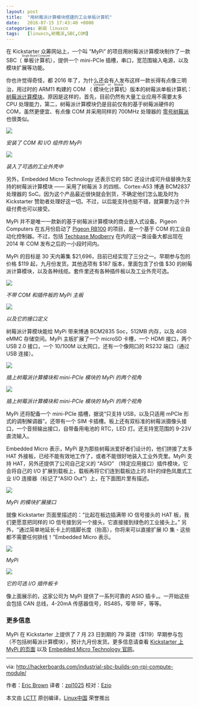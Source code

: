 ```yaml
---
layout: post
title:	"用树莓派计算模块搭建的工业单板计算机"
date:	2016-07-15 17:43:40 +0800 
categories:	新闻 linuxcn 
tags:	[linuxcn,树莓派,SBC,COM]
---
```



在 Kickstarter 众筹网站上，一个叫 “MyPi” 的项目用树莓派计算模块制作了一款 SBC（<ruby> 单板计算机 <rp>  （ </rp> <rt>  Single Board Computer </rt> <rp>  ） </rp></ruby>），提供一个 mini-PCIe 插槽，串口，宽范围输入电源，以及模块扩展等功能。


你也许觉得奇怪，都 2016 年了，为什么还会有人发布这样一款长得有点像三明治，用过时的 ARM11 构建的 COM （<ruby> 模块化计算机 <rp>  （ </rp> <rt>  Compuer on Module </rt> <rp>  ） </rp></ruby>）版本的树莓派单板计算机：[树莓派计算模块](http://hackerboards.com/raspberry-pi-morphs-into-30-dollar-com/)。原因是这样的，首先，目前仍然有大量工业应用不需要太多 CPU 处理能力，第二，树莓派计算模块仍是目前仅有的基于树莓派硬件的 COM，虽然更便宜、有点像 COM 并采用同样的 700MHz 处理器的 [零号树莓派](http://hackerboards.com/pi-zero-tweak-adds-camera-connector-keeps-5-price/) 也很类似。


![](/Asserts/Images/album/201607/15/174343mi9199opcex3ou4p.jpg)


*安装了 COM 和 I/O 组件的 MyPi*


![](/Asserts/Images/album/201607/15/174352jruhuk4tn0notlio.jpg)


*装入了可选的工业外壳中*


另外，Embedded Micro Technology 还表示它的 SBC 还设计成可升级替换为支持的树莓派计算模块 —— 采用了树莓派 3 的四核、Cortex-A53 博通 BCM2837处理器的 SoC。因为这个产品最近很快就会到货，不确定他们怎么能及时为 Kickstarter 赞助者处理好这一切。不过，以后能支持也挺不错，就算要为这个升级付费也可以接受。


MyPi 并不是唯一一款新的基于树莓派计算模块的商业嵌入式设备。Pigeon Computers 在五月份启动了 [Pigeon RB100](http://hackerboards.com/automation-controller-runs-linux-on-raspberry-pi-com/) 的项目，是一个基于 COM 的工业自动化控制器。不过，包括 [Techbase Modberry](http://hackerboards.com/automation-controller-taps-raspberry-pi-compute-module/) 在内的这一类设备大都出现在 2014 年 COM 发布之后的一小段时间内。


MyPi 的目标是 30 天内筹集 $21,696，目前已经实现了三分之一。早期参与包的价格 $119 起，九月份发货。其他选项有 $187 版本，里面包含了价值 $30 的树莓派计算模块，以及各种线缆。套件里还有各种插件板以及工业外壳可选。


![](/Asserts/Images/album/201607/15/174401h2og6o2e6t6ssg6o.jpg)


*不带 COM 和插件板的 MyPi 主板*


![](/Asserts/Images/album/201607/15/174415w5q5d1dp1b85pqi6.jpg)


*以及它的接口定义*


树莓派计算模块能给 MyPi 带来博通 BCM2835 Soc，512MB 内存，以及 4GB eMMC 存储空间。MyPi 主板扩展了一个 microSD 卡槽，一个 HDMI 接口，两个 USB 2.0 接口，一个 10/100M 以太网口，还有一个像网口的 RS232 端口（通过 USB 连接）。


![](/Asserts/Images/album/201607/15/174420nyy0otyj0yxyt5u7.jpg)


*插上树莓派计算模块和 mini-PCIe 模块的 MyPi 的两个视角*


![](/Asserts/Images/album/201607/15/174425fkd44nnb000lnfd4.jpg)


*插上树莓派计算模块和 mini-PCIe 模块的 MyPi 的两个视角*


MyPi 还将配备一个 mini-PCIe 插槽，据说“只支持 USB，以及只适用 mPCIe 形式的调制解调器”。还带有一个 SIM 卡插槽。板上还有双标准的树莓派摄像头接口，一个音频输出接口，自带备用电池的 RTC，LED 灯。还支持宽范围的 9-23V 直流输入。


Embedded Micro 表示，MyPi 是为那些树莓派爱好者们设计的，他们拼接了太多 HAT 外接板，已经不能有效地工作了，或者不能很好地装入工业外壳里。MyPi 支持 HAT，另外还提供了公司自己定义的 “ASIO” （特定应用接口）插件模块，它会将自己的 I/O 扩展到载板上，载板再将它们连到载板边上的 8针的绿色凤凰式工业 I/O 连接器（标记了“ASIO Out”）上，在下面图片里有描述。


![](/Asserts/Images/album/201607/15/174429oft32f626v0vm6lr.jpg)


*MyPi 的模块扩展接口*


就像 Kickstarter 页面里描述的：“比起在板边插满带 IO 信号接头的 HAT 板，我们更愿意把同样的 IO 信号接到另一个接头，它直接接到绿色的工业接头上。” 另外，“通过简单地延长卡上的插脚长度（抬高），你将来可以直接扩展 IO 集 - 这些都不需要任何排线！”Embedded Micro 表示。


![](/Asserts/Images/album/201607/15/174432bx5h91x5jmm19hg9.jpg)


*MyPi* 


![](/Asserts/Images/album/201607/15/174438ptlp2txytaee1f6t.jpg)


*它的可选 I/O 插件板卡*


像上面展示的，这家公司为 MyPi 提供了一系列可靠的 ASIO 插卡，。一开始这些会包括 CAN 总线，4-20mA 传感器信号，RS485，窄带 RF，等等。


### 更多信息


MyPi 在 Kickstarter 上提供了 7 月 23 日到期的 79 英镑（$119）早期参与包（不包括树莓派计算模块），预计九月份发货。更多信息请查看 [Kickstarter 上 MyPi 的页面](https://www.kickstarter.com/projects/410598173/mypi-industrial-strength-raspberry-pi-for-iot-proj) 以及 [Embedded Micro Technology 官网](http://www.embeddedpi.com/)。




---


via: <http://hackerboards.com/industrial-sbc-builds-on-rpi-compute-module/>


作者：[Eric Brown](http://hackerboards.com/industrial-sbc-builds-on-rpi-compute-module/) 译者：[zpl1025](https://github.com/zpl1025) 校对：[Ezio](https://github.com/oska874)


本文由 [LCTT](https://github.com/LCTT/TranslateProject) 原创编译，[Linux中国](https://linux.cn/) 荣誉推出

